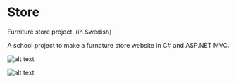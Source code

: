 # Store
Furniture store project. (in Swedish)

A school project to make a furnature store website in C# and ASP.NET MVC.

![alt text](https://ibb.co/nMHCVXf)

![alt text](https://ibb.co/tH58q4Y)


